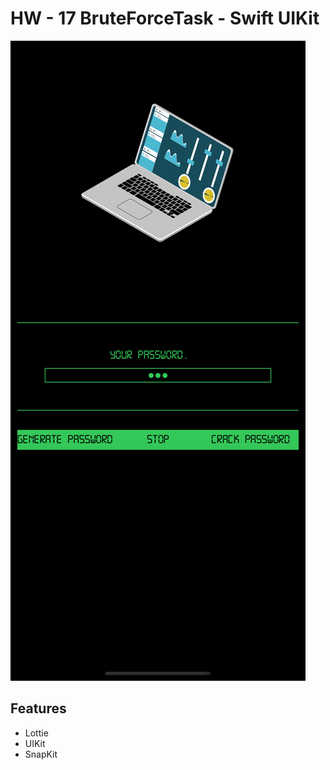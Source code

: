 # HW - 17 BruteForceTask - Swift UIKit

![Alt text](./image.png "BruteForceTask")

## Features
- Lottie
- UIKit
- SnapKit


